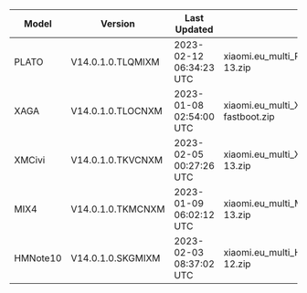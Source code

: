 | Model | Version | Last Updated | File Name | Size | Download Link |
| ---- | ---- | ---- | ---- | ---- | ---- |
| PLATO | V14.0.1.0.TLQMIXM | 2023-02-12 06:34:23 UTC | xiaomi.eu_multi_PLATO_V14.0.1.0.TLQMIXM_v14-13.zip | 5.0 GB | [SourceForge](https://sourceforge.net/projects/xiaomi-eu-multilang-miui-roms/files/xiaomi.eu/MIUI-STABLE-RELEASES/MIUIv14/xiaomi.eu_multi_PLATO_V14.0.1.0.TLQMIXM_v14-13.zip/download) |
| XAGA | V14.0.1.0.TLOCNXM | 2023-01-08 02:54:00 UTC | xiaomi.eu_multi_XAGA_V14.0.1.0.TLOCNXM_v14-13-fastboot.zip | 4.8 GB | [SourceForge](https://sourceforge.net/projects/xiaomi-eu-multilang-miui-roms/files/xiaomi.eu/MIUI-STABLE-RELEASES/MIUIv14/xiaomi.eu_multi_XAGA_V14.0.1.0.TLOCNXM_v14-13-fastboot.zip/download) |
| XMCivi | V14.0.1.0.TKVCNXM | 2023-02-05 00:27:26 UTC | xiaomi.eu_multi_XMCivi_V14.0.1.0.TKVCNXM_v14-13.zip | 4.9 GB | [SourceForge](https://sourceforge.net/projects/xiaomi-eu-multilang-miui-roms/files/xiaomi.eu/MIUI-STABLE-RELEASES/MIUIv14/xiaomi.eu_multi_XMCivi_V14.0.1.0.TKVCNXM_v14-13.zip/download) |
| MIX4 | V14.0.1.0.TKMCNXM | 2023-01-09 06:02:12 UTC | xiaomi.eu_multi_MIX4_V14.0.1.0.TKMCNXM_v14-13.zip | 4.8 GB | [SourceForge](https://sourceforge.net/projects/xiaomi-eu-multilang-miui-roms/files/xiaomi.eu/MIUI-STABLE-RELEASES/MIUIv14/xiaomi.eu_multi_MIX4_V14.0.1.0.TKMCNXM_v14-13.zip/download) |
| HMNote10 | V14.0.1.0.SKGMIXM | 2023-02-03 08:37:02 UTC | xiaomi.eu_multi_HMNote10_V14.0.1.0.SKGMIXM_v14-12.zip | 3.7 GB | [SourceForge](https://sourceforge.net/projects/xiaomi-eu-multilang-miui-roms/files/xiaomi.eu/MIUI-STABLE-RELEASES/MIUIv14/xiaomi.eu_multi_HMNote10_V14.0.1.0.SKGMIXM_v14-12.zip/download) |
